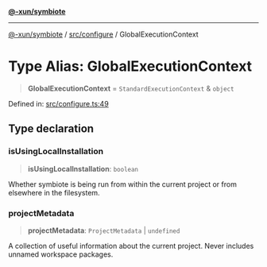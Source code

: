 [**@-xun/symbiote**](../../../README.md)

***

[@-xun/symbiote](../../../README.md) / [src/configure](../README.md) / GlobalExecutionContext

# Type Alias: GlobalExecutionContext

> **GlobalExecutionContext** = `StandardExecutionContext` & `object`

Defined in: [src/configure.ts:49](https://github.com/Xunnamius/symbiote/blob/d690f89078e542b7ce30292e44cc1a492eab16bd/src/configure.ts#L49)

## Type declaration

### isUsingLocalInstallation

> **isUsingLocalInstallation**: `boolean`

Whether symbiote is being run from within the current project or from
elsewhere in the filesystem.

### projectMetadata

> **projectMetadata**: `ProjectMetadata` \| `undefined`

A collection of useful information about the current project. Never
includes unnamed workspace packages.
